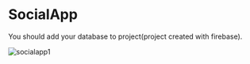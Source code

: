 # SocialApp
 You should add your database to project(project created with firebase).
 
 ![socialapp1](https://user-images.githubusercontent.com/73060548/157740031-8d4069ef-13c6-4ac9-958b-049fe0798195.png)

